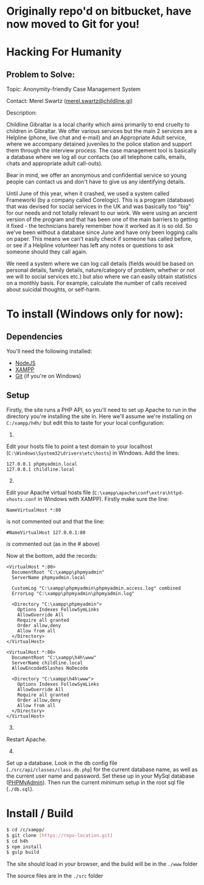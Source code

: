 # Originally repo'd on bitbucket, have now moved to Git for you!

# Hacking For Humanity

## Problem to Solve:

Topic: Anonymity-friendly Case Management System

Contact: Merel Swartz (merel.swartz@childline.gi)

Description:

Childline Gibraltar is a local charity which aims primarily to end cruelty to children in Gibraltar. We offer various services but the main 2 services are a Helpline (phone, live chat and e-mail) and an Appropriate Adult service, where we accompany detained juveniles to the police station and support them through the interview process. The case management tool is basically a database where we log all our contacts (so all telephone calls, emails, chats and appropriate adult call-outs).

Bear in mind, we offer an anonymous and confidential service so young people can contact us and don't have to give us any identifying details.

Until June of this year, when it crashed, we used a system called Frameworki (by a company called Corelogic). This is a program (database) that was devised for social services in the UK and was basically too "big" for our needs and not totally relevant to our work. We were using an ancient version of the program and that has been one of the main barriers to getting it fixed - the technicians barely remember how it worked as it is so old. So we've been without a database since June and have only been logging calls on paper. This means we can't easily check if someone has called before, or see if a Helpline volunteer has left any notes or questions to ask someone should they call again.

We need a system where we can log call details (fields would be based on personal details, family details, nature/category of problem, whether or not we will to social services etc.) but also where we can easily obtain statistics on a monthly basis. For example, calculate the number of calls received about suicidal thoughts, or self-harm.

# To install (Windows only for now):

## Dependencies

You'll need the following installed:

* [NodeJS](https://nodejs.org)
* [XAMPP](https://www.apachefriends.org/)
* [Git](https://git-for-windows.github.io/) (if you're on Windows)

## Setup

Firstly, the site runs a PHP API, so you'll need to set up Apache to run in the directory you're installing the site in. Here we'll assume we're installing on `C:/xampp/h4h/` but edit this to taste for your local configuration:

1)
Edit your hosts file to point a test domain to your localhost (`C:\Windows\System32\drivers\etc\hosts`) in Windows. Add the lines:

```
127.0.0.1 phpmyadmin.local
127.0.0.1 childline.local
```

2)
Edit your Apache virtual hosts file (`C:\xampp\apache\conf\extra\httpd-vhosts.conf` in Windows with XAMPP). Firstly make sure the line:

`NameVirtualHost *:80`

is not commented out and that the line:

`#NameVirtualHost 127.0.0.1:80`

*is* commented out (as in the # above)

Now at the bottom, add the records:

```
<VirtualHost *:80>
  DocumentRoot "C:\xampp\phpmyadmin"
  ServerName phpmyadmin.local

  CustomLog "C:\xampp\phpmyadmin\phpmyadmin.access.log" combined
  ErrorLog "C:\xampp\phpmyadmin\phpmyadmin.log"

  <Directory "C:\xampp\phpmyadmin">
    Options Indexes FollowSymLinks
    AllowOverride All
    Require all granted
    Order allow,deny
    Allow from all
  </Directory>
</VirtualHost>

<VirtualHost *:80>
  DocumentRoot "C:\xampp\h4h\www"
  ServerName childline.local
  AllowEncodedSlashes NoDecode

  <Directory "C:\xampp\h4h\www">
    Options Indexes FollowSymLinks
    AllowOverride All
    Require all granted
    Order allow,deny
    Allow from all
  </Directory>
</VirtualHost>
```

3)
Restart Apache.

4)
Set up a database. Look in the db config file (`./src/api/classes/class.db.php`) for the current database name, as well as the current user name and password. Set these up in your MySql database ([PHPMyAdmin](http://phpmyadmin.local)). Then run the current minimum setup in the root sql file (`./db.sql`).

# Install / Build

```sh
$ cd /c/xampp/
$ git clone [https://repo-location.git]
$ cd h4h
$ npm install
$ gulp build
```

The site should load in your browser, and the build will be in the `./www` folder

The source files are in the `./src` folder